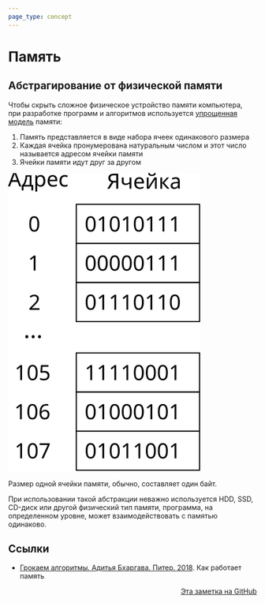 ```yaml
---
page_type: concept
---
```


# Память

## Абстрагирование от физической памяти

Чтобы скрыть сложное физическое устройство памяти компьютера, при разработке программ и алгоритмов используется [упрощенная модель](20221029234239.md) памяти:

1. Память представляется в виде набора ячеек одинакового размера
2. Каждая ячейка пронумерована натуральным числом и этот число называется адресом ячейки памяти
3. Ячейки памяти идут друг за другом

![](images/memory01.svg)

Размер одной ячейки памяти, обычно, составляет один байт.

При использовании такой абстракции неважно используется HDD, SSD, CD-диск или другой физический тип памяти, программа, на определенном уровне, может взаимодействовать с памятью одинаково.

## Ссылки

- [Грокаем алгоритмы. Адитья Бхаргава. Питер. 2018](BhargavaGrokaemAlgoritmy2018.md). Как работает память



<p v-pre style="text-align: right">
  <a href="https://github.com/Kverde/algorithms/blob/main/source/20221029234220.md">
  Эта заметка на GitHub
  </a>
</p>
